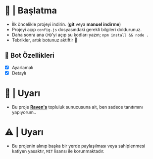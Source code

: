 # :hammer: | Başlatma
- İlk öncelikle projeyi indirin. (**git** veya **manuel indirme**)
- Projeyi açıp `config.js` dosyasındaki gerekli bilgileri doldurunuz.
- Daha sonra ana `CMD`'yi açıp şu kodları yazın; `npm install && node .`
- Tebrikler, artık botunuz aktiftir :tada:

## 📑 Bot Özellikleri

- [x] Ayarlamalı
- [x] Detaylı

# :tada: | Uyarı
- Bu proje [**Raven's**](https://discord.gg/altyapilar) topluluk sunucusuna ait, ben sadece tanıtımını yapıyorum..

# ⚠ | Uyarı
- Bu projenin alınıp başka bir yerde paylaşılması veya sahiplenmesi katiyen yasaktır, `MIT` lisansı ile korunmaktadır.